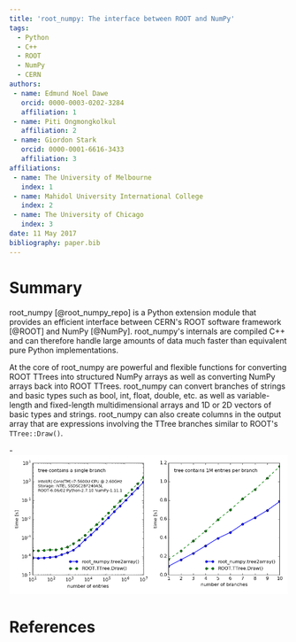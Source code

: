 ```yaml
---
title: 'root_numpy: The interface between ROOT and NumPy'
tags:
  - Python
  - C++
  - ROOT
  - NumPy
  - CERN
authors:
 - name: Edmund Noel Dawe
   orcid: 0000-0003-0202-3284
   affiliation: 1
 - name: Piti Ongmongkolkul
   affiliation: 2
 - name: Giordon Stark
   orcid: 0000-0001-6616-3433
   affiliation: 3
affiliations:
 - name: The University of Melbourne
   index: 1
 - name: Mahidol University International College
   index: 2
 - name: The University of Chicago
   index: 3
date: 11 May 2017
bibliography: paper.bib
---
```


# Summary

root_numpy [@root_numpy_repo] is a Python extension module that provides an
efficient interface between CERN's ROOT software framework [@ROOT] and NumPy
[@NumPy]. root_numpy's internals are compiled C++ and can therefore handle
large amounts of data much faster than equivalent pure Python implementations.

At the core of root_numpy are powerful and flexible functions for converting
ROOT TTrees into structured NumPy arrays as well as converting NumPy arrays
back into ROOT TTrees. root_numpy can convert branches of strings and basic
types such as bool, int, float, double, etc. as well as variable-length and
fixed-length multidimensional arrays and 1D or 2D vectors of basic types and
strings. root_numpy can also create columns in the output array that are
expressions involving the TTree branches similar to ROOT's `TTree::Draw()`.

-![root_numpy benchmark](../benchmarks/bench_tree2array.png)

# References
